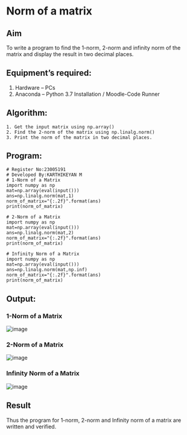 # Norm of a matrix
## Aim
To write a program to find the 1-norm, 2-norm and infinity norm of the matrix and display the result in two decimal places.
## Equipment’s required:
1.	Hardware – PCs
2.	Anaconda – Python 3.7 Installation / Moodle-Code Runner
## Algorithm:
    1. Get the input matrix using np.array()   
    2. Find the 2-norm of the matrix using np.linalg.norm()
    3. Print the norm of the matrix in two decimal places.
## Program:
```
# Register No:23005191
# Developed By:KARTHIKEYAN M
# 1-Norm of a Matrix
import numpy as np
mat=np.array(eval(input()))
ans=np.linalg.norm(mat,1)
norm_of_matrix="{:.2f}".format(ans)
print(norm_of_matrix)

# 2-Norm of a Matrix
import numpy as np
mat=np.array(eval(input()))
ans=np.linalg.norm(mat,2)
norm_of_matrix="{:.2f}".format(ans)
print(norm_of_matrix)

# Infinity Norm of a Matrix
import numpy as np
mat=np.array(eval(input()))
ans=np.linalg.norm(mat,np.inf)
norm_of_matrix="{:.2f}".format(ans)
print(norm_of_matrix)

```
## Output:
### 1-Norm of a Matrix
![image](https://github.com/karthik-2106/Norm-of-a-matrix/assets/150319557/be98bca9-6345-4f88-a596-8732a0c237e9)

### 2-Norm of a Matrix
![image](https://github.com/karthik-2106/Norm-of-a-matrix/assets/150319557/090f84b9-d389-42eb-83e9-b7538550d034)

### Infinity Norm of a Matrix
![image](https://github.com/karthik-2106/Norm-of-a-matrix/assets/150319557/39824aad-2a5e-424c-bb4d-51f655ebd2fa)

## Result
Thus the program for 1-norm, 2-norm and Infinity norm of a matrix are written and verified.
